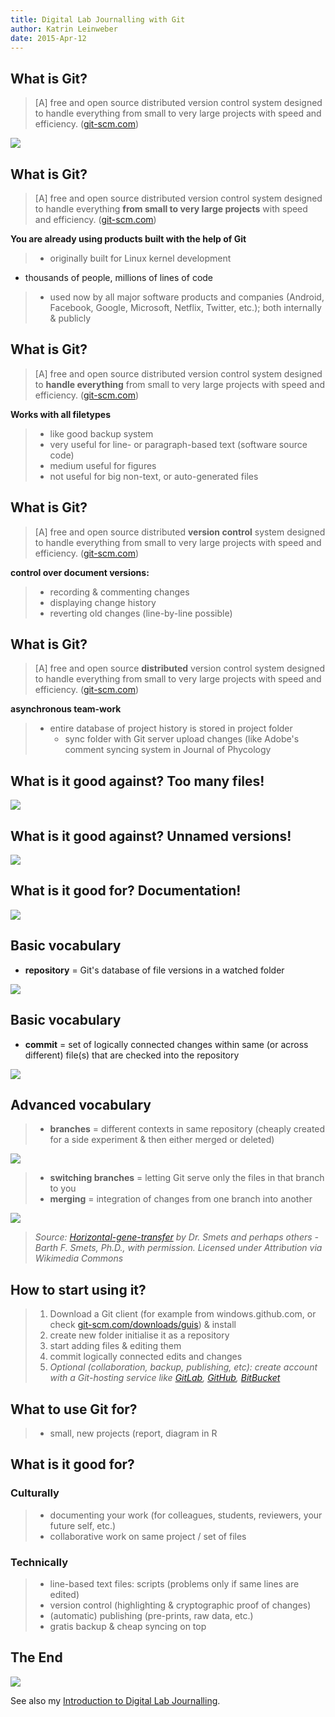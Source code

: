 ```yaml
---
title: Digital Lab Journalling with Git
author: Katrin Leinweber
date: 2015-Apr-12
---
```



## What is Git?

> [A] free and open source distributed version control system designed to handle everything from small to very large projects with speed and efficiency. ([git-scm.com](http://git-scm.com/))

![](images/git-logo.png)

## What is Git?

> [A] free and open source distributed version control system designed to handle everything **from small to very large projects** with speed and efficiency. ([git-scm.com](http://git-scm.com/))

**You are already using products built with the help of Git**

> - originally built for Linux kernel development
  - thousands of people, millions of lines of code
> - used now by all major software products and companies (Android, Facebook, Google, Microsoft, Netflix, Twitter, etc.); both internally & publicly

## What is Git?

> [A] free and open source distributed version control system designed to **handle everything** from small to very large projects with speed and efficiency. ([git-scm.com](http://git-scm.com/))

**Works with all filetypes**

> - like good backup system
> - very useful for line- or paragraph-based text (software source code)
> - medium useful for figures
> - not useful for big non-text, or auto-generated files

## What is Git?

> [A] free and open source distributed **version control** system designed to handle everything from small to very large projects with speed and efficiency. ([git-scm.com](http://git-scm.com/))

**control over document versions:**

> - recording & commenting changes
> - displaying change history
> - reverting old changes (line-by-line possible)

## What is Git?

> [A] free and open source **distributed** version control system designed to handle everything from small to very large projects with speed and efficiency. ([git-scm.com](http://git-scm.com/))

**asynchronous team-work**

> - entire database of project history is stored in project folder
>   - sync folder with Git server upload changes (like Adobe's comment syncing system in Journal of Phycology

## What is it good against? Too many files!

![](images/versions-win-explorer.png)

## What is it good against? Unnamed versions!

![](images/versions-crashplan.png)

## What is it good for? Documentation!

![](images/versions-git-split.png)

## Basic vocabulary

- **repository** = Git's database of file versions in a watched folder

![](images/repo-folder.png)

## Basic vocabulary

- **commit** = set of logically connected changes within same (or across different) file(s) that are checked into the repository

![](images/logical-commit-across-files.png)

## Advanced vocabulary

> - **branches** = different contexts in same repository (cheaply created for a side experiment & then either merged or deleted)

![](images/branching-illustration.png)

> - **switching branches** = letting Git serve only the files in that branch to you
> - **merging** = integration of changes from one branch into another 

![](images/Horizontal-gene-transfer.jpg)

> *Source: [Horizontal-gene-transfer](https://commons.wikimedia.org/wiki/File:Horizontal-gene-transfer.jpg#/media/File:Horizontal-gene-transfer.jpg) by Dr. Smets and perhaps others - Barth F. Smets, Ph.D., with permission. Licensed under Attribution via Wikimedia Commons*

## How to start using it? 

> 1. Download a Git client (for example from windows.github.com, or check [git-scm.com/downloads/guis](http://git-scm.com/download/gui/win)) & install
> 1. create new folder initialise it as a repository
> 1. start adding files & editing them
> 1. commit logically connected edits and changes 
> 1. *Optional (collaboration, backup, publishing, etc): create account with a Git-hosting service like [GitLab](https://gitlab.com/users/sign_in), [GitHub](https://github.com/join), [BitBucket](https://bitbucket.org/account/signup/)*

## What to use Git for?

> - small, new projects (report, diagram in R

## What is it good for?

### Culturally

> - documenting your work (for colleagues, students, reviewers, your future self, etc.) 
> - collaborative work on same project / set of files

### Technically

> - line-based text files: scripts (problems only if same lines are edited)
> - version control (highlighting & cryptographic proof of changes)
> - (automatic) publishing (pre-prints, raw data, etc.)
> - gratis backup & cheap syncing on top

## The End

![](images/keep-calm-and-git-it-on.png)

See also my [Introduction to Digital Lab Journalling](http://prezi.com/p_se6nkre49m/digital-lab-journalling-intro/).

